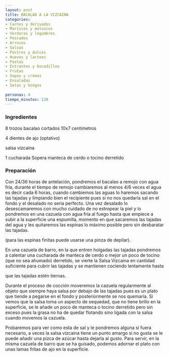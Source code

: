 ```yaml
---
layout: post
title: BACALAO A LA VIZCAINA
categories:
- Carnes y derivados
- Mariscos y moluscos
- Verduras y legumbres
- Pescados
- Arroces
- Salsas
- Postres y dulces
- Huevos y lacteos
- Pastas
- Entrantes y bocadillos
- Frutas
- Sopas y cremas
- Ensaladas
- Setas y hongos
 
personas: 4 
tiempo_minutos: 120 
---
```

<h3>Ingredientes</h3>
8 trozos bacalao cortados 10x7 centímetros

4 dientes de ajo (optativo)

salsa vizcaina

1 cucharada Sopera manteca de cerdo o tocino derretido	

<h3>Preparación</h3>
Con 24/36 horas de antelación, pondremos el bacalao a remojo con agua fría, durante el tiempo de remojo cambiaremos al menos 4/6 veces el agua es decir cada 6 horas, cuando cambiemos las aguas lo haremos sacando las tajadas y limpiando bien el recipiente pues si no nos quedaría sal en el fondo y el desalado no seria perfecto. Una vez desalado lo desescamaremos con mucho cuidado de no estropear la piel y lo pondremos en una cazuela con agua fría al fuego hasta que empiece a subir a la superficie una espumilla, momento en que sacaremos las tajadas del agua y les quitaremos las espinas lo máximo posible pero sin desbaratar las tajadas.

(para las espinas finitas puede usarse una pinza de depilar).

En una cazuela de barro, en la que entren holgadas las tajadas pondremos a calentar una cucharada de manteca de cerdo o mejor un poco de tocino (que no sea ahumado) derretido, se vierte la Salsa Vizcaina en cantidad suficiente para cubrir las tajadas y se mantienen cociendo lentamente hasta

que las tajadas estén tiernas.

Durante el proceso de cocción moveremos la cazuela regularmente al objeto que siempre haya salsa por debajo de las tajadas pues es un plato que tiende a pegarse en el fondo y posteriormente se nos quemaría. Si vemos que la salsa toma un aspecto de sequedad, que no tiene brillo en la superficie, se le añade un poco de manteca o tocino derretido pero sin exceso pues la grasa no ha de quedar flotando sino ligada con la salsa cuando movemos la cazuela.

Probaremos para ver como esta de sal y le pondremos alguna si fuera necesario, a veces la salsa vizcaina tiene un punto amargo si no gusta se le puede añadir una pizca de azúcar hasta dejarla al gusto. Para servir, en la misma cazuela de barro que se ha guisado, podemos adornar el plato con unas lamas fritas de ajo en la superficie.

